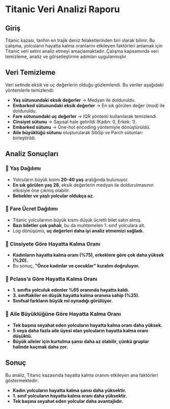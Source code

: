 # Titanic Veri Analizi Raporu

##  Giriş
Titanic kazası, tarihin en trajik deniz felaketlerinden biri olarak bilinir. Bu çalışma, yolcuların hayatta kalma oranlarını etkileyen faktörleri anlamak için Titanic veri setini analiz etmeyi amaçlamaktadır. Çalışma kapsamında veri temizleme, analiz ve görselleştirme adımları uygulanmıştır.

##  Veri Temizleme
Veri setinde eksik ve uç değerlerin olduğu gözlemlendi. Bu veriler aşağıdaki yöntemlerle temizlendi:

- **Yaş sütunundaki eksik değerler** → Medyan ile dolduruldu.
- **Embarked sütunundaki eksik değerler** → En sık görülen değer (mod) ile dolduruldu.
- **Fare sütunundaki uç değerler** → IQR yöntemi kullanılarak temizlendi.
- **Cinsiyet sütunu** → Sayısal hale getirildi (Kadın: 0, Erkek: 1).
- **Embarked sütunu** → One-hot encoding yöntemiyle dönüştürüldü.
- **Aile büyüklüğü sütunu** oluşturularak SibSp ve Parch sütunları birleştirildi.

##  Analiz Sonuçları

### 📌 Yaş Dağılımı
- Yolcuların büyük kısmı **20-40 yaş** aralığında bulunuyor.
- **En sık görülen yaş 28**, eksik değerlerin medyan ile doldurulmasının etkisiyle öne çıkmış olabilir.
- **Bebekler ve yaşlı yolcular oldukça az.**  

### 📌 Fare Ücret Dağılımı
- Titanic yolcularının büyük kısmı düşük ücretli bilet satın almış.
- **Bazı biletler çok pahalı**, bu da muhtemelen 1. sınıf yolculara ait.
- Log dönüşümü, **uç değerleri daha iyi analiz etmemizi sağladı.**  

### 📌 Cinsiyete Göre Hayatta Kalma Oranı
- **Kadınların hayatta kalma oranı (%75), erkeklere göre çok daha yüksek (%20).**  
- Bu sonuç, **"Önce kadınlar ve çocuklar" kuralını doğruluyor.**  

### 📌 Pclass’a Göre Hayatta Kalma Oranı
- **1. sınıfta yolculuk edenler %65 oranında hayatta kaldı.**  
- **3. sınıftakiler en düşük hayatta kalma oranına sahip (%25).**  
- **Sınıfsal farkların büyük rol oynadığı görülüyor.**  

### 📌 Aile Büyüklüğüne Göre Hayatta Kalma Oranı
- **Tek başına seyahat eden yolcuların hayatta kalma oranı daha yüksek.**  
- **5 veya daha fazla aile üyesi olan yolcuların hayatta kalma oranı düşüktü.**  
- **Büyük aileler için kurtulma şansı daha az olabilir, çünkü gruplar halinde kaçmak daha zor.**  

##  Sonuç
Bu analiz, Titanic kazasında hayatta kalma oranını etkileyen ana faktörleri göstermektedir:

- **Kadın yolcuların hayatta kalma şansı daha yüksektir.**
- **1. sınıf yolcuların hayatta kalma oranı daha yüksektir.**
- **Tek başına seyahat eden yolcular daha avantajlıdır.**
